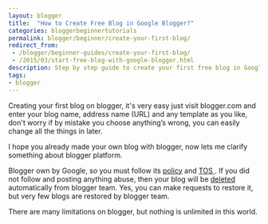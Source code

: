 ```yaml
---
layout: blogger
title:  "How to Create Free Blog in Google Blogger?"
categories: bloggerbeginnertutorials
permalink: blogger/beginner/create-your-first-blog/
redirect_from:
 - /blogger/beginner-guides/create-your-first-blog/
 - /2015/03/start-free-blog-with-google-blogger.html
description: Step by step guide to create your first free blog in Google blogger, it's so easy, and simple.
tags: 
- blogger
---
```


Creating your first blog on blogger, it's very easy just visit blogger.com and enter your blog name, address name (URL) and any template as you like, don't worry if by mistake you choose anything’s wrong, you can easily change all the things in later.

I hope you already made your own blog with blogger, now lets me clarify something about blogger platform.

Blogger own by Google, so you must follow its <a href="http://www.blogger.com/content.g?hl=en" rel="nofollow">policy</a> and <a href="https://support.google.com/blogger/answer/41935?hl=en" rel="nofollow">TOS </a>. If you did not follow and posting anything abuse, then your blog will be <a href="/blogger/beginner/blog-delete-reason/">deleted</a> automatically from blogger team. Yes, you can make requests to restore it, but very few blogs are restored by blogger team. 

There are many limitations on blogger, but nothing is unlimited in this world. 



